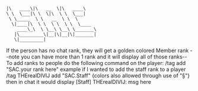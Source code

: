 ``` ________  ________  ________     
|\   ____\|\   __  \|\   ____\    
\ \  \___|\ \  \|\  \ \  \___|    
 \ \_____  \ \   __  \ \  \       
  \|____|\  \ \  \ \  \ \  \____  
    ____\_\  \ \__\ \__\ \_______\
   |\_________\|__|\|__|\|_______|
   \|_________|                   
   ```
   


                        
                                  

If the person has no chat rank, they will get a golden colored Member rank
--note you can have more than 1 rank and it will display all of those ranks--
To add ranks to people do the following command on the player:
/tag <player> add "SAC.your rank here"
example if I wanted to add the staff rank to a player
/tag THErealDIVIJ add "SAC.Staff" {colors also allowed through use of "§"}
then in chat it would display 
[Staff] THErealDIVIJ: msg here 
